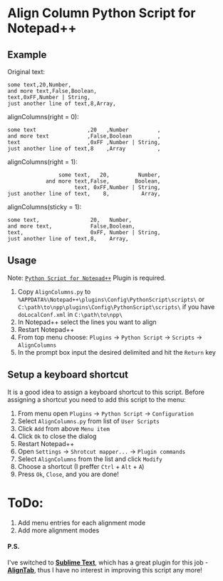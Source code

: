 Align Column Python Script for Notepad++
================

## Example

Original text:

    some text,20,Number,
    and more text,False,Boolean,
    text,0xFF,Number | String,
    just another line of text,8,Array,


alignColumns(right = 0):

    some text                ,20   ,Number         ,
    and more text            ,False,Boolean        ,
    text                     ,0xFF ,Number | String,
    just another line of text,8    ,Array          ,


alignColumns(right = 1):

                    some text,   20,         Number,
                and more text,False,        Boolean,
                         text, 0xFF,Number | String,
    just another line of text,    8,          Array,



alignColumns(sticky = 1):

    some text,                20,   Number,
    and more text,            False,Boolean,
    text,                     0xFF, Number | String,
    just another line of text,8,    Array,


## Usage

Note: [`Python Script for Notepad++`](http://npppythonscript.sourceforge.net/download.shtml) Plugin is required.

  1. Copy `AlignColumns.py` to `%APPDATA%\Notepad++\plugins\Config\PythonScript\scripts\` or `C:\path\to\npp\plugins\Config\PythonScript\scripts\` if you have `doLocalConf.xml` in `C:\path\to\npp\`
  2. In Notepad++ select the lines you want to align
  3. Restart Notepad++
  4. From top menu choose: `Plugins` -> `Python Script` -> `Scripts` -> `AlignColumns`
  5. In the prompt box input the desired delimited and hit the `Return` key

## Setup a keyboard shortcut

It is a good idea to assign a keyboard shortcut to this script.
Before assigning a shortcut you need to add this script to the menu:

  1. From menu open `Plugins` -> `Python Script` -> `Configuration`
  2. Select `AlignColumns.py` from list of `User Scripts`
  3. Click `Add` from above `Menu item`
  4. Click `Ok` to close the dialog
  5. Restart Notepad++
  6. Open `Settings` -> `Shrotcut mapper...` -> `Plugin commands`
  7. Select `AlignColumns` from the list and click `Modify`
  8. Choose a shortcut (I preffer `Ctrl` + `Alt` + `A`)
  9. Press `Ok`, `Close`, and you are done!


# ToDo:
  1. Add menu entries for each alignment mode
  2. Add more alignment modes

#### P.S.

  I've switched to **[Sublime Text](https://www.sublimetext.com/)**, which has a great plugin for this job - **[AlignTab](https://github.com/randy3k/AlignTab)**, thus I have no interest in improving this script any more!